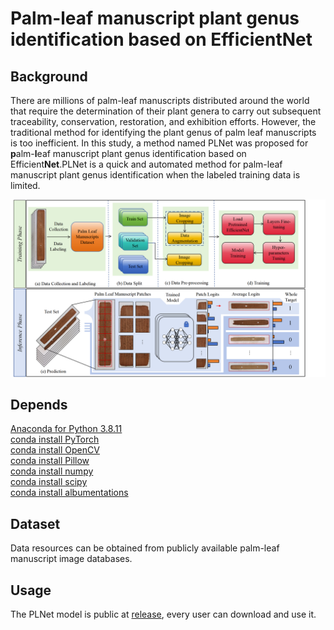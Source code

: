 # Palm-leaf manuscript plant genus identification based on EfficientNet
## Background
There are millions of palm-leaf manuscripts distributed around the world that require the determination of their plant genera to carry out subsequent traceability, conservation, restoration, and exhibition efforts. However, the traditional method for identifying the plant genus of palm leaf manuscripts is too inefficient. In this study, a method named PLNet was proposed for **p**alm-**l**eaf manuscript plant genus identification based on Efficient**Net**.PLNet is a quick and automated method for palm-leaf manuscript plant genus identification when the labeled training data is limited.

![overview](overflow.png)

## Depends
[Anaconda for Python 3.8.11](https://www.python.org/)  
[conda install PyTorch](https://pytorch.org)  
[conda install OpenCV](https://opencv.org/)  
[conda install Pillow](https://pypi.org/project/Pillow/)  
[conda install numpy](https://numpy.org/)  
[conda install scipy](https://scipy.org/)  
[conda install albumentations](https://albumentations.ai/) 

## Dataset
Data resources can be obtained from publicly available palm-leaf manuscript image databases.

## Usage
The PLNet model is public at [release](https://github.com/1393131688/PLNet/releases/download/v1.0.0/model.zip), every user can download and use it.  
